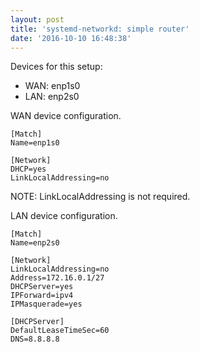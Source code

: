 ```yaml
---
layout: post
title: 'systemd-networkd: simple router'
date: '2016-10-10 16:48:38'
---
```


Devices for this setup:

  * WAN: enp1s0
  * LAN: enp2s0

WAN device configuration.
```
[Match]
Name=enp1s0

[Network]
DHCP=yes
LinkLocalAddressing=no
```
NOTE: LinkLocalAddressing is not required.


LAN device configuration.
```
[Match]
Name=enp2s0

[Network]
LinkLocalAddressing=no
Address=172.16.0.1/27
DHCPServer=yes
IPForward=ipv4
IPMasquerade=yes

[DHCPServer]
DefaultLeaseTimeSec=60
DNS=8.8.8.8
```